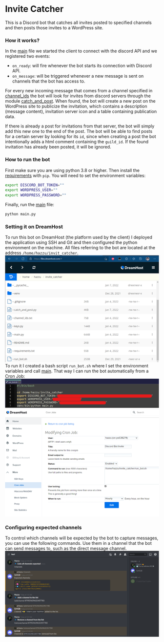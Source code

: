 # Invite Catcher
This is a Discord bot that catches all invites posted to specified channels and then posts those invites to a WordPress site.

### How it works?
In the [main](main.py) file we started the client to connect with the discord API and we registered two events:
- `on_ready`: will fire whenever the bot starts its connection with Discord API.
- `on_message`: will be triggered whenever a new message is sent on channels that the bot has access to.

For every new incoming message that comes from a channel specified in [channel_ids](channel_ids.txt) the bot will look for invites from discord servers through the module [catch_and_post](catch_and_post.py). When found, the bot will create a new post on the WordPress site to publicize the invitation, which contains a description (message content), invitation server icon and a table containing publication data.

If there is already a post for invitations from that server, the bot will simply add this new one to the end of the post. The bot will be able to find posts for a certain server by looking for its `id`, since when creating a post the bot intentionally adds a html comment containing the `guild_id`. If the found invitation has already been posted, it will be ignored.

### How to run the bot
First make sure you are using python 3.8 or higher. Then install the [requirements](requirements.txt) with `pip`.
You will need to set the environment variables:
```bash
export DISCORD_BOT_TOKEN=""
export WORDPRESS_USER=""
export WORDPRESS_PASSWORD=""
```
Finally, run the [main](main.py) file:
```bash
python main.py
```

### Setting it on DreamHost
To run this bot on DreamHost (the platform used by the client) I deployed the application using SSH and Git and then configured the python environment on the machine. All files referring to the bot are located at the address `/home/hazzu/invit_catcher`.
![files](imgs/files.png)
To run it I created a bash script `run_bot.sh` where I set the environment variables and call [main](main.py). That way I can run the bot automatically from a Cron Job:
![run_bot](imgs/run_bot.png)
![cron_job](imgs/cron_job.png)

### Configuring expected channels
To control which channels will be expected by the bot to capture messages, you can use the following commands. Use them in a channel that the bot can send messages to, such as the direct message channel. ![commands](imgs/commands_edit_channels.png)